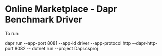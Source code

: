 ﻿# Online Marketplace - Dapr Benchmark Driver

To run:

dapr run --app-port 8081 --app-id driver --app-protocol http --dapr-http-port 8082 -- dotnet run --project Dapr.csproj

